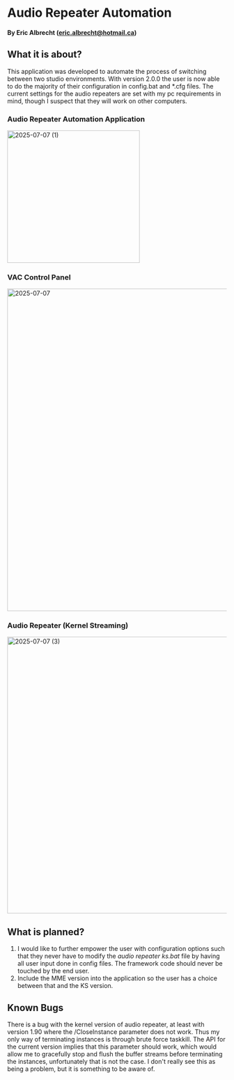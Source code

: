 # Audio Repeater Automation
#### By Eric Albrecht (eric.albrecht@hotmail.ca)

## What it is about?
This application was developed to automate the process of switching between two studio environments. With version 2.0.0 the user is now able to do the majority of their configuration in config.bat and *.cfg files. The current settings for the audio repeaters are set with my pc requirements in mind, though I suspect that they will work on other computers.

### Audio Repeater Automation Application
<img width="304" alt="2025-07-07 (1)" src="https://github.com/user-attachments/assets/e95171f1-6abd-4019-b134-476f0d901aed" />

### VAC Control Panel
<img width="740" alt="2025-07-07" src="https://github.com/user-attachments/assets/4e0f4ade-89ac-4dcb-b854-e7157aa60322" />

### Audio Repeater (Kernel Streaming)
<img width="635" alt="2025-07-07 (3)" src="https://github.com/user-attachments/assets/ac1dcab8-aca8-4251-ba1c-436bf90185b2" />

## What is planned?
1. I would like to further empower the user with configuration options such that they never have to modify the _audio repeater ks.bat_ file by having all user input done in config files. The framework code should never be touched by the end user.
2. Include the MME version into the application so the user has a choice between that and the KS version.

## Known Bugs
There is a bug with the kernel version of audio repeater, at least with version 1.90 where the /CloseInstance parameter does not work. Thus my only way of terminating instances is through brute force taskkill. The API for the current version implies that this parameter should work, which would allow me to gracefully stop and flush the buffer streams before terminating the instances, unfortunately that is not the case. I don't really see this as being a problem, but it is something to be aware of.

